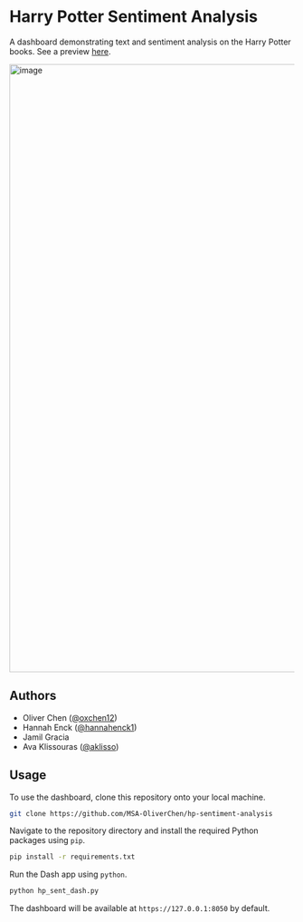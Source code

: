 # Harry Potter Sentiment Analysis

A dashboard demonstrating text and sentiment analysis on the Harry Potter books. See a preview [here](https://446ad43a-2a11-4cff-9dd2-053699f5ccf4.plotly.app/).

<img width="1325" height="1073" alt="image" src="https://github.com/user-attachments/assets/4a3d784a-57be-411f-87f9-8d0fcc458c24" />

## Authors

* Oliver Chen ([@oxchen12](https://github.com/oxchen12))
* Hannah Enck ([@hannahenck1](https://github.com/hannahenck1))
* Jamil Gracia
* Ava Klissouras ([@aklisso](https://github.com/aklisso))

## Usage

To use the dashboard, clone this repository onto your local machine.

```bash
git clone https://github.com/MSA-OliverChen/hp-sentiment-analysis
```

Navigate to the repository directory and install the required Python packages using `pip`.

```bash
pip install -r requirements.txt
```

Run the Dash app using `python`.

```bash
python hp_sent_dash.py
```

The dashboard will be available at `https://127.0.0.1:8050` by default.
